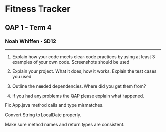 # Fitness Tracker
## QAP 1 - Term 4
### Noah Whiffen - SD12
---

1. Explain how your code meets clean code practices by using at least 3 examples of your own code. Screenshots should be used

2. Explain your project. What it does, how it works. Explain the test cases you used

3. Outline the needed dependencies. Where did you get them from?

4. If you had any problems the QAP please explain what happened.









Fix App.java method calls and type mismatches.

Convert String to LocalDate properly.

Make sure method names and return types are consistent.
